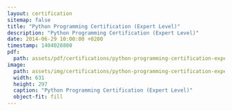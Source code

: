 ```yaml
---
layout: certification
sitemap: false
title: "Python Programming Certification (Expert Level)"
description: "Python Programming Certification (Expert Level)"
date: 2014-06-29 10:00:00 +0200
timestamp: 1404028800
pdf:
  path: assets/pdf/certifications/python-programming-certification-expert-level.pdf
image:
  path: assets/img/certifications/python-programming-certification-expert-level.webp
  width: 631
  height: 297
  caption: "Python Programming Certification (Expert Level)"
  object-fit: fill
---
```


